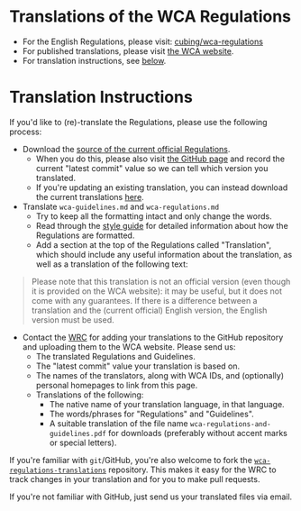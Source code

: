 # Translations of the WCA Regulations

- For the English Regulations, please visit: [cubing/wca-regulations](https://github.com/cubing/wca-regulations)
- For published translations, please visit [the WCA website](https://www.worldcubeassociation.org/regulations/translations/).
- For translation instructions, see [below](#translation-instructions).


# Translation Instructions

If you'd like to (re)-translate the Regulations, please use the following process:

- Download the [source of the current official Regulations](https://github.com/cubing/wca-regulations/archive/official.zip).
    - When you do this, please also visit [the GitHub page](https://github.com/cubing/wca-regulations) and record the current "latest commit" value so we can tell which version you translated.
    - If you're updating an existing translation, you can instead download the current translations [here](https://github.com/cubing/wca-regulations-translations/archive/master.zip/).
- Translate `wca-guidelines.md` and `wca-regulations.md`
   - Try to keep all the formatting intact and only change the words.
    - Read through the [style guide](https://github.com/cubing/wca-documents-extra/blob/master/style-guide.md) for detailed information about how the Regulations are formatted.
    - Add a section at the top of the Regulations called "Translation", which should include any useful information about the translation, as well as a translation of the following text:

> Please note that this translation is not an official version (even though it is provided on the WCA website): it may be useful, but it does not come with any guarantees. If there is a difference between a translation and the (current official) English version, the English version must be used.

 - Contact the [WRC](https://www.worldcubeassociation.org/contact) for adding your translations to the GitHub repository and uploading them to the WCA website. Please send us:
    - The translated Regulations and Guidelines.
    - The "latest commit" value your translation is based on.
    - The names of the translators, along with WCA IDs, and (optionally) personal homepages to link from this page.
    - Translations of the following:
        - The native name of your translation language, in that language.
        - The words/phrases for "Regulations" and "Guidelines".
        - A suitable translation of the file name `wca-regulations-and-guidelines.pdf` for downloads (preferably without accent marks or special letters).

If you're familiar with `git`/GitHub, you're also welcome to fork the [`wca-regulations-translations`](https://github.com/cubing/wca-regulations-translations) repository. This makes it easy for the WRC to track changes in your translation and for you to make pull requests.

If you're not familiar with GitHub, just send us your translated files via email.
